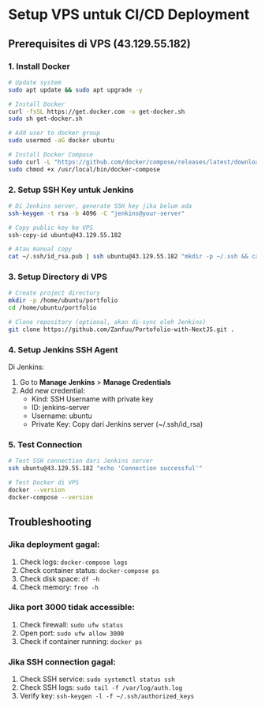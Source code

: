 # Setup VPS untuk CI/CD Deployment

## Prerequisites di VPS (43.129.55.182)

### 1. Install Docker
```bash
# Update system
sudo apt update && sudo apt upgrade -y

# Install Docker
curl -fsSL https://get.docker.com -o get-docker.sh
sudo sh get-docker.sh

# Add user to docker group
sudo usermod -aG docker ubuntu

# Install Docker Compose
sudo curl -L "https://github.com/docker/compose/releases/latest/download/docker-compose-$(uname -s)-$(uname -m)" -o /usr/local/bin/docker-compose
sudo chmod +x /usr/local/bin/docker-compose
```

### 2. Setup SSH Key untuk Jenkins
```bash
# Di Jenkins server, generate SSH key jika belum ada
ssh-keygen -t rsa -b 4096 -C "jenkins@your-server"

# Copy public key ke VPS
ssh-copy-id ubuntu@43.129.55.182

# Atau manual copy
cat ~/.ssh/id_rsa.pub | ssh ubuntu@43.129.55.182 "mkdir -p ~/.ssh && cat >> ~/.ssh/authorized_keys"
```

### 3. Setup Directory di VPS
```bash
# Create project directory
mkdir -p /home/ubuntu/portfolio
cd /home/ubuntu/portfolio

# Clone repository (optional, akan di-sync oleh Jenkins)
git clone https://github.com/Zanfuu/Portofolio-with-NextJS.git .
```

### 4. Setup Jenkins SSH Agent
Di Jenkins:
1. Go to **Manage Jenkins** > **Manage Credentials**
2. Add new credential:
   - Kind: SSH Username with private key
   - ID: jenkins-server
   - Username: ubuntu
   - Private Key: Copy dari Jenkins server (~/.ssh/id_rsa)

### 5. Test Connection
```bash
# Test SSH connection dari Jenkins server
ssh ubuntu@43.129.55.182 "echo 'Connection successful'"

# Test Docker di VPS
docker --version
docker-compose --version
```

## Troubleshooting

### Jika deployment gagal:
1. Check logs: `docker-compose logs`
2. Check container status: `docker-compose ps`
3. Check disk space: `df -h`
4. Check memory: `free -h`

### Jika port 3000 tidak accessible:
1. Check firewall: `sudo ufw status`
2. Open port: `sudo ufw allow 3000`
3. Check if container running: `docker ps`

### Jika SSH connection gagal:
1. Check SSH service: `sudo systemctl status ssh`
2. Check SSH logs: `sudo tail -f /var/log/auth.log`
3. Verify key: `ssh-keygen -l -f ~/.ssh/authorized_keys`
